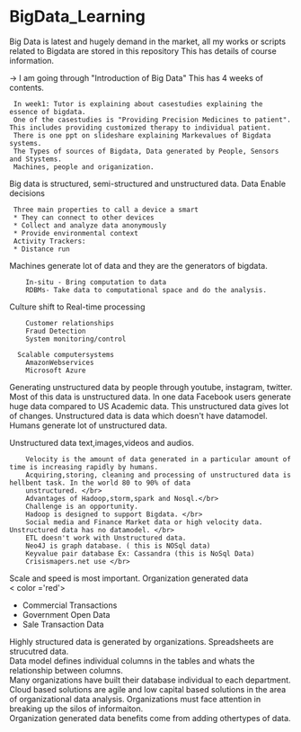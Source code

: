# BigData_Learning
Big Data is latest and hugely demand in the market, all my works or scripts related to Bigdata are stored in this repository
 This has details of course information. </br>
 
 -> I am going through "Introduction of Big Data"
    This has 4 weeks of contents.</br>

     In week1: Tutor is explaining about casestudies explaining the essence of bigdata.
     One of the casestudies is "Providing Precision Medicines to patient". This includes providing customized therapy to individual patient.
     There is one ppt on slideshare explaining Markevalues of Bigdata systems.
     The Types of sources of Bigdata, Data generated by People, Sensors and Stystems.
     Machines, people and origanization.
     
  Big data is structured, semi-structured and unstructured data.
  Data Enable decisions
     
     Three main properties to call a device a smart
     * They can connect to other devices
     * Collect and analyze data anonymously
     * Provide environmental context
     Activity Trackers:
     * Distance run
   Machines generate lot of data and they are the generators of bigdata. </br>
        
        In-situ - Bring computation to data
        RDBMs- Take data to computational space and do the analysis.
        
   Culture shift to Real-time processing </br>
   
        Customer relationships
        Fraud Detection
        System monitoring/control
        
      Scalable computersystems
        AmazonWebservices
        Microsoft Azure
   Generating unstructured data by people through youtube, instagram, twitter. Most of this data is unstructured data.
   In one data Facebook users generate huge data compared to US Academic data. This unstructured data gives lot of changes. Unstructured data is data which doesn't have datamodel. 
   Humans generate lot of unstructured data.</Br>
 
   Unstructured data text,images,videos and audios. </br>
   
        Velocity is the amount of data generated in a particular amount of time is increasing rapidly by humans.
        Acquiring,storing, cleaning and processing of unstructured data is hellbent task. In the world 80 to 90% of data
        unstructured. </br>
        Advantages of Hadoop,storm,spark and Nosql.</br>
        Challenge is an opportunity.
        Hadoop is designed to support Bigdata. </br>
        Social media and Finance Market data or high velocity data. Unstructured data has no datamodel. </br>
        ETL doesn't work with Unstructured data.
        Neo4J is graph database. ( this is NOSql data)
        Keyvalue pair database Ex: Cassandra (this is NoSql Data)
        Crisismapers.net use </br>
           
  Scale and speed is most important. 
  Organization generated data </br>
  < color ='red'>
  * Commercial Transactions
  * Government Open Data
  * Sale Transaction Data </br>
  </color>
    
  Highly structured data is generated by organizations. Spreadsheets are strucutred data. </br>
  Data model defines individual columns in the tables and whats the relationship between columns.</br>
  Many organizations have built their database individual to each department. </br>
  Cloud based solutions are agile and low capital based solutions in the area of organizational data analysis. Organizations must face attention in breaking up the silos of informaiton.</br>
  Organization generated data benefits come from adding othertypes of data. </br>
  
  
  
        
        
    
         
        
        
   